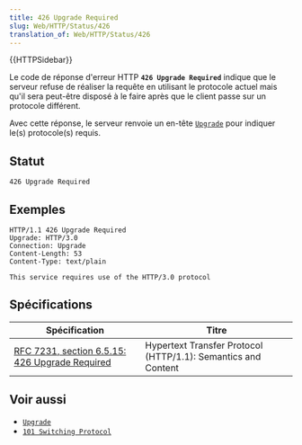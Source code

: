 ```yaml
---
title: 426 Upgrade Required
slug: Web/HTTP/Status/426
translation_of: Web/HTTP/Status/426
---
```

{{HTTPSidebar}}

Le code de réponse d'erreur HTTP **`426 Upgrade Required`** indique que le serveur refuse de réaliser la requête en utilisant le protocole actuel mais qu'il sera peut-être disposé à le faire après que le client passe sur un protocole différent.

Avec cette réponse, le serveur renvoie un en-tête [`Upgrade`](/fr/docs/Web/HTTP/Headers/Upgrade) pour indiquer le(s) protocole(s) requis.

## Statut

```
426 Upgrade Required
```

## Exemples

```
HTTP/1.1 426 Upgrade Required
Upgrade: HTTP/3.0
Connection: Upgrade
Content-Length: 53
Content-Type: text/plain

This service requires use of the HTTP/3.0 protocol
```

## Spécifications

| Spécification                                                        | Titre                                                         |
| -------------------------------------------------------------------- | ------------------------------------------------------------- |
| [RFC 7231, section 6.5.15: 426 Upgrade Required](https://datatracker.ietf.org/doc/html/rfc7231#section-6.5.15) | Hypertext Transfer Protocol (HTTP/1.1): Semantics and Content |

## Voir aussi

- [`Upgrade`](/fr/docs/Web/HTTP/Headers/Upgrade)
- [`101 Switching Protocol`](/fr/docs/Web/HTTP/Status/101)
